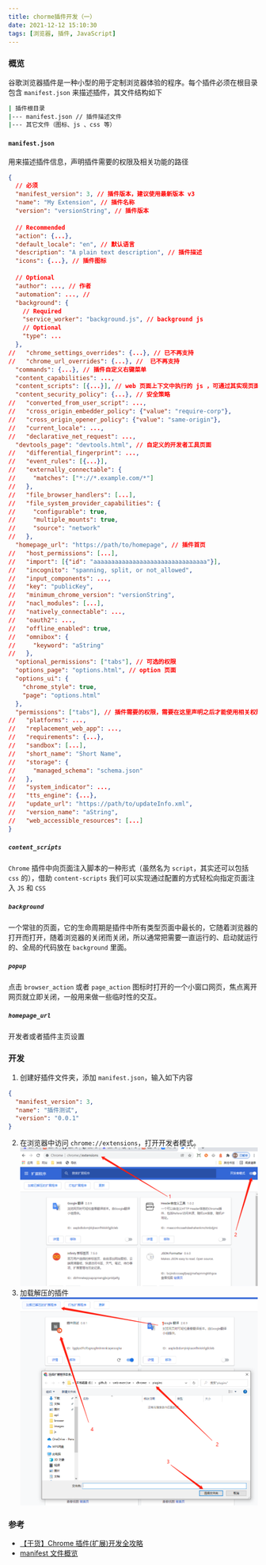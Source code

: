 ```yaml
---
title: chorme插件开发（一）
date: 2021-12-12 15:10:30
tags: [浏览器, 插件, JavaScript]
---
```


### 概览

谷歌浏览器插件是一种小型的用于定制浏览器体验的程序。每个插件必须在根目录包含 `manifest.json` 来描述插件，其文件结构如下

```sh
| 插件根目录
|--- manifest.json // 插件描述文件
|--- 其它文件（图标、js 、css 等）
```

#### `manifest.json`

用来描述插件信息，声明插件需要的权限及相关功能的路径

```json
{
  // 必须
  "manifest_version": 3, // 插件版本，建议使用最新版本 v3
  "name": "My Extension", // 插件名称
  "version": "versionString", // 插件版本

  // Recommended
  "action": {...},
  "default_locale": "en", // 默认语言
  "description": "A plain text description", // 插件描述
  "icons": {...}, // 插件图标

  // Optional
  "author": ..., // 作者
  "automation": ..., //
  "background": {
    // Required
    "service_worker": "background.js", // background js
    // Optional
    "type": ...
  },
//   "chrome_settings_overrides": {...}, // 已不再支持
//   "chrome_url_overrides": {...}, //  已不再支持
  "commands": {...}, // 插件自定义右键菜单
  "content_capabilities": ...,
  "content_scripts": [{...}], // web 页面上下文中执行的 js ，可通过其实现页面与插件其它 js 的通信
  "content_security_policy": {...}, // 安全策略
//   "converted_from_user_script": ...,
//   "cross_origin_embedder_policy": {"value": "require-corp"},
//   "cross_origin_opener_policy": {"value": "same-origin"},
//   "current_locale": ...,
//   "declarative_net_request": ...,
  "devtools_page": "devtools.html", // 自定义的开发者工具页面
//   "differential_fingerprint": ...,
//   "event_rules": [{...}],
//   "externally_connectable": {
//     "matches": ["*://*.example.com/*"]
//   },
//   "file_browser_handlers": [...],
//   "file_system_provider_capabilities": {
//     "configurable": true,
//     "multiple_mounts": true,
//     "source": "network"
//   },
  "homepage_url": "https://path/to/homepage", // 插件首页
//   "host_permissions": [...],
//   "import": [{"id": "aaaaaaaaaaaaaaaaaaaaaaaaaaaaaaaa"}],
//   "incognito": "spanning, split, or not_allowed",
//   "input_components": ...,
//   "key": "publicKey",
//   "minimum_chrome_version": "versionString",
//   "nacl_modules": [...],
//   "natively_connectable": ...,
//   "oauth2": ...,
//   "offline_enabled": true,
//   "omnibox": {
//     "keyword": "aString"
//   },
  "optional_permissions": ["tabs"], // 可选的权限
  "options_page": "options.html", // option 页面
  "options_ui": {
    "chrome_style": true,
    "page": "options.html"
  },
  "permissions": ["tabs"], // 插件需要的权限，需要在这里声明之后才能使用相关权限
//   "platforms": ...,
//   "replacement_web_app": ...,
//   "requirements": {...},
//   "sandbox": [...],
//   "short_name": "Short Name",
//   "storage": {
//     "managed_schema": "schema.json"
//   },
//   "system_indicator": ...,
//   "tts_engine": {...},
//   "update_url": "https://path/to/updateInfo.xml",
//   "version_name": "aString",
//   "web_accessible_resources": [...]
}
```

##### `content_scripts`

`Chrome` 插件中向页面注入脚本的一种形式（虽然名为 `script`，其实还可以包括 `css` 的），借助 `content-scripts` 我们可以实现通过配置的方式轻松向指定页面注入 `JS` 和 `CSS`

##### `background`

一个常驻的页面，它的生命周期是插件中所有类型页面中最长的，它随着浏览器的打开而打开，随着浏览器的关闭而关闭，所以通常把需要一直运行的、启动就运行的、全局的代码放在 `background` 里面。

##### `popup`

点击 `browser_action` 或者 `page_action` 图标时打开的一个小窗口网页，焦点离开网页就立即关闭，一般用来做一些临时性的交互。

##### `homepage_url`

开发者或者插件主页设置

### 开发

1. 创建好插件文件夹，添加 `manifest.json`，输入如下内容

```json
{
  "manifest_version": 3,
  "name": "插件测试",
  "version": "0.0.1"
}
```

2. 在浏览器中访问 `chrome://extensions`，打开开发者模式。
   ![charles 代理转发](/images/chrome/plugins-develop-mode.png)
3. 加载解压的插件
   ![charles 代理转发](/images/chrome/plugins-develop-load.png)

### 参考

- [【干货】Chrome 插件(扩展)开发全攻略](https://www.cnblogs.com/liuxianan/p/chrome-plugin-develop.html)
- [manifest 文件概览](https://developer.chrome.com/docs/extensions/mv3/manifest/)
